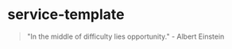 # service-template

<!-- INSPIRATIONAL_QUOTE_START -->
> "In the middle of difficulty lies opportunity." - Albert Einstein
<!-- INSPIRATIONAL_QUOTE_END -->

